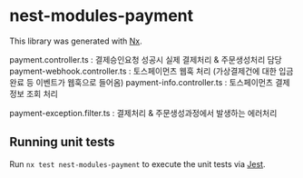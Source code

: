 # nest-modules-payment

This library was generated with [Nx](https://nx.dev).

payment.controller.ts           : 결제승인요청 성공시 실제 결제처리 & 주문생성처리 담당
payment-webhook.controller.ts   : 토스페이먼츠 웹훅 처리 (가상결제건에 대한 입금완료 등 이벤트가 웹훅으로 들어옴)
payment-info.controller.ts      : 토스페이먼츠 결제정보 조회 처리

payment-exception.filter.ts     : 결제처리 & 주문생성과정에서 발생하는 에러처리
## Running unit tests

Run `nx test nest-modules-payment` to execute the unit tests via [Jest](https://jestjs.io).
